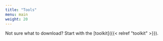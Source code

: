 ```yaml
---
title: "Tools"
menu: main
weight: 20
---
```

Not sure what to download? Start with the [toolkit]({{< relref "toolkit" >}}).
